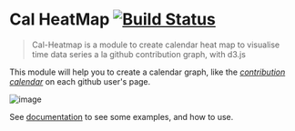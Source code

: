# Cal HeatMap [![Build Status](https://travis-ci.org/kamisama/cal-heatmap.png?branch=master)](https://travis-ci.org/kamisama/cal-heatmap)

> Cal-Heatmap is a module to create calendar heat map to visualise time data series a la github contribution graph, with d3.js

This module will help you to create a calendar graph, like the *[contribution calendar](https://github.com/blog/1360-introducing-contributions)* on each github user's page.

![image](http://kamisama.github.com/cal-heatmap/img/screenshot.png)

See [documentation](http://kamisama.github.com/cal-heatmap/) to see some examples, and how to use.